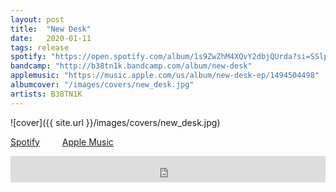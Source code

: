 ```yaml
---
layout: post
title:  "New Desk"
date:   2020-01-11
tags: release
spotify: "https://open.spotify.com/album/1s9ZwZhM4XQvY2dbjQUrda?si=SSlpTWHGTrmjdUmFaPsaLQ"
bandcamp: "http://b38tn1k.bandcamp.com/album/new-desk"
applemusic: "https://music.apple.com/us/album/new-desk-ep/1494504498"
albumcover: "/images/covers/new_desk.jpg"
artists: B38TN1K
---
```

![cover]({{ site.url }}/images/covers/new_desk.jpg)

<a href="https://open.spotify.com/album/1s9ZwZhM4XQvY2dbjQUrda?si=SSlpTWHGTrmjdUmFaPsaLQ"> Spotify</a>
&emsp;&emsp;
<a href="https://music.apple.com/us/album/new-desk-ep/1494504498"> Apple Music</a>
<iframe style="border: 0; width: 100%; height: 42px;" src="https://bandcamp.com/EmbeddedPlayer/album=1284736087/size=small/bgcol=ffffff/linkcol=0687f5/transparent=true/" seamless><a href="http://b38tn1k.bandcamp.com/album/new-desk">New Desk by B38TN1K</a></iframe>
